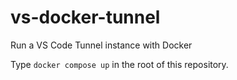 # vs-docker-tunnel
Run a VS Code Tunnel instance with Docker

Type `docker compose up` in the root of this repository.
